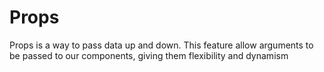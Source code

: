 # Props
Props is a way to pass data up and down. This feature allow arguments to be passed to our components, giving them flexibility and dynamism
